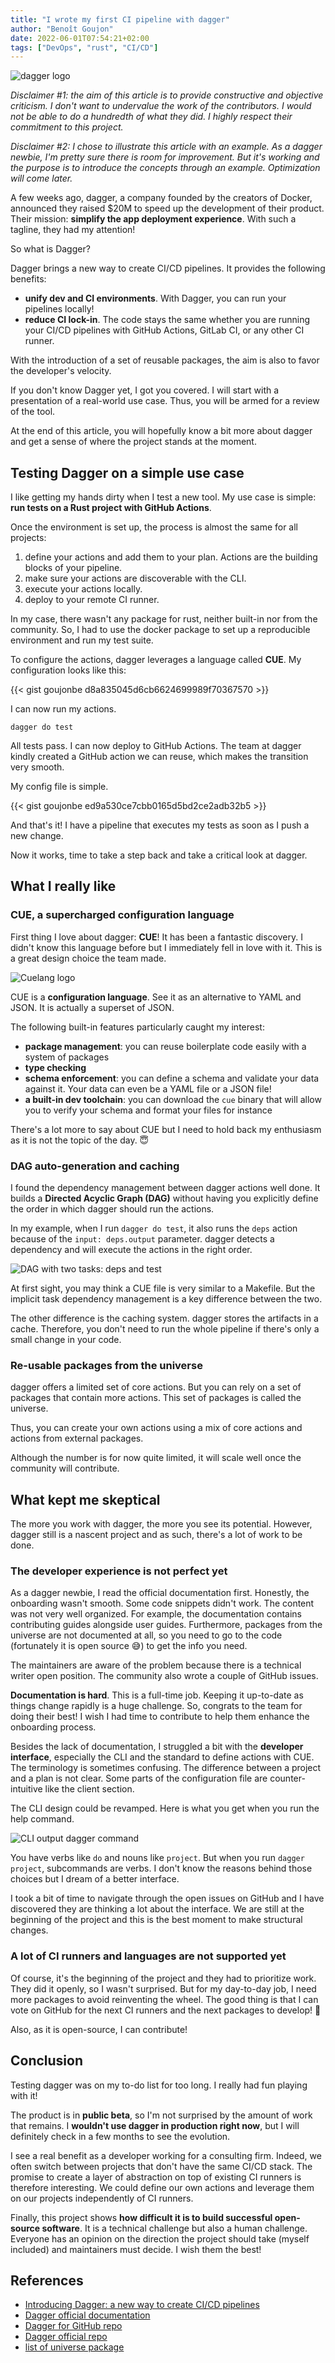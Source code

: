 ```yaml
---
title: "I wrote my first CI pipeline with dagger"
author: "Benoît Goujon"
date: 2022-06-01T07:54:21+02:00
tags: ["DevOps", "rust", "CI/CD"]
---
```


![dagger logo](/img/dagger/dagger-logo.png)

*Disclaimer #1: the aim of this article is to provide constructive and objective criticism. I don't want to undervalue the work of the contributors. I would not be able to do a hundredth of what they did. I highly respect their commitment to this project.*

*Disclaimer #2: I chose to illustrate this article with an example. As a dagger newbie, I'm pretty sure there is room for improvement. But it's working and the purpose is to introduce the concepts through an example. Optimization will come later.*

A few weeks ago, dagger, a company founded by the creators of Docker, announced they raised $20M to speed up the development of their product. Their mission: **simplify the app deployment experience**. With such a tagline, they had my attention!

So what is Dagger?

Dagger brings a new way to create CI/CD pipelines. It provides the following benefits:

- **unify dev and CI environments**. With Dagger, you can run your pipelines locally!
- **reduce CI lock-in**. The code stays the same whether you are running your CI/CD pipelines with GitHub Actions, GitLab CI, or any other CI runner.

With the introduction of a set of reusable packages, the aim is also to favor the developer's velocity.

If you don't know Dagger yet, I got you covered. I will start with a presentation of a real-world use case. Thus, you will be armed for a review of the tool.

At the end of this article, you will hopefully know a bit more about dagger and get a sense of where the project stands at the moment.

## Testing Dagger on a simple use case

I like getting my hands dirty when I test a new tool. My use case is simple: **run tests on a Rust project with GitHub Actions**.

Once the environment is set up, the process is almost the same for all projects:

1. define your actions and add them to your plan. Actions are the building blocks of your pipeline.
2. make sure your actions are discoverable with the CLI.
3. execute your actions locally.
4. deploy to your remote CI runner.

In my case, there wasn't any package for rust, neither built-in nor from the community. So, I had to use the docker package to set up a reproducible environment and run my test suite.

To configure the actions, dagger leverages a language called **CUE**. My configuration looks like this:

{{< gist goujonbe d8a835045d6cb6624699989f70367570 >}}

I can now run my actions.

```shell
dagger do test
```

All tests pass. I can now deploy to GitHub Actions. The team at dagger kindly created a GitHub action we can reuse, which makes the transition very smooth.

My config file is simple.

{{< gist goujonbe ed9a530ce7cbb0165d5bd2ce2adb32b5 >}}

And that's it! I have a pipeline that executes my tests as soon as I push a new change.

Now it works, time to take a step back and take a critical look at dagger.

## What I really like

### CUE, a supercharged configuration language

First thing I love about dagger: **CUE**! It has been a fantastic discovery. I didn't know this language before but I immediately fell in love with it. This is a great design choice the team made.

![Cuelang logo](/img/dagger/cuelang-logo.png)

CUE is a **configuration language**. See it as an alternative to YAML and JSON. It is actually a superset of JSON.

The following built-in features particularly caught my interest:

- **package management**: you can reuse boilerplate code easily with a system of packages
- **type checking**
- **schema enforcement**: you can define a schema and validate your data against it. Your data can even be a YAML file or a JSON file!
- **a built-in dev toolchain**: you can download the `cue` binary that will allow you to verify your schema and format your files for instance

There's a lot more to say about CUE but I need to hold back my enthusiasm as it is not the topic of the day. 😇

### DAG auto-generation and caching

I found the dependency management between dagger actions well done. It builds a **Directed Acyclic Graph (DAG)** without having you explicitly define the order in which dagger should run the actions.

In my example, when I run `dagger do test`, it also runs the `deps` action because of the `input: deps.output` parameter. dagger detects a dependency and will execute the actions in the right order.

![DAG with two tasks: deps and test](/img/dagger/dag-dagger.png)

At first sight, you may think a CUE file is very similar to a Makefile. But the implicit task dependency management is a key difference between the two.

The other difference is the caching system. dagger stores the artifacts in a cache. Therefore, you don't need to run the whole pipeline if there's only a small change in your code.

### Re-usable packages from the universe

dagger offers a limited set of core actions. But you can rely on a set of packages that contain more actions. This set of packages is called the universe.

Thus, you can create your own actions using a mix of core actions and actions from external packages.

Although the number is for now quite limited, it will scale well once the community will contribute.

## What kept me skeptical

The more you work with dagger, the more you see its potential. However, dagger still is a nascent project and as such, there's a lot of work to be done.

### The developer experience is not perfect yet

As a dagger newbie, I read the official documentation first. Honestly, the onboarding wasn't smooth. Some code snippets didn't work. The content was not very well organized. For example, the documentation contains contributing guides alongside user guides. Furthermore, packages from the universe are not documented at all, so you need to go to the code (fortunately it is open source 😅) to get the info you need.

The maintainers are aware of the problem because there is a technical writer open position. The community also wrote a couple of GitHub issues.

**Documentation is hard**. This is a full-time job. Keeping it up-to-date as things change rapidly is a huge challenge. So, congrats to the team for doing their best! I wish I had time to contribute to help them enhance the onboarding process.

Besides the lack of documentation, I struggled a bit with the **developer interface**, especially the CLI and the standard to define actions with CUE. The terminology is sometimes confusing. The difference between a project and a plan is not clear. Some parts of the configuration file are counter-intuitive like the client section.

The CLI design could be revamped. Here is what you get when you run the help command.

![CLI output dagger command](/img/dagger/dagger-command.png)

You have verbs like `do` and nouns like `project`. But when you run `dagger project`, subcommands are verbs. I don't know the reasons behind those choices but I dream of a better interface.

I took a bit of time to navigate through the open issues on GitHub and I have discovered they are thinking a lot about the interface. We are still at the beginning of the project and this is the best moment to make structural changes.

### A lot of CI runners and languages are not supported yet

Of course, it's the beginning of the project and they had to prioritize work. They did it openly, so I wasn't surprised. But for my day-to-day job, I need more packages to avoid reinventing the wheel. The good thing is that I can vote on GitHub for the next CI runners and the next packages to develop! 📨

Also, as it is open-source, I can contribute!

## Conclusion

Testing dagger was on my to-do list for too long. I really had fun playing with it!

The product is in **public beta**, so I'm not surprised by the amount of work that remains. I **wouldn't use dagger in production right now**, but I will definitely check in a few months to see the evolution.

I see a real benefit as a developer working for a consulting firm. Indeed, we often switch between projects that don't have the same CI/CD stack. The promise to create a layer of abstraction on top of existing CI runners is therefore interesting. We could define our own actions and leverage them on our projects independently of CI runners.

Finally, this project shows **how difficult it is to build successful open-source software**. It is a technical challenge but also a human challenge. Everyone has an opinion on the direction the project should take (myself included) and maintainers must decide. I wish them the best!

## References

- [Introducing Dagger: a new way to create CI/CD pipelines](https://dagger.io/blog/public-launch-announcement)
- [Dagger official documentation](https://docs.dagger.io/)
- [Dagger for GitHub repo](https://github.com/dagger/dagger-for-github)
- [Dagger official repo](https://github.com/dagger/dagger)
- [list of universe package](https://github.com/dagger/dagger/tree/main/pkg/universe.dagger.io)
